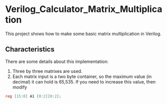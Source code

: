 # Verilog_Calculator_Matrix_Multiplication

This project shows how to make some basic matrix multiplication in Verilog. 

## Characteristics

There are some details about this implementation:
1. Three by three matrixes are used.
2. Each matrix input is a two byte container, so the maximum value (in decimal) it can hold is 65,535. If you need to increase this value, then modify 

```verilog
reg [15:0] A1 [0:2][0:2];
```